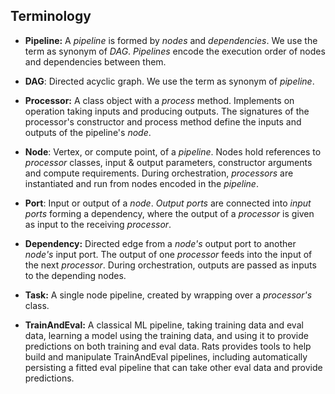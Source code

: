 ## Terminology

- **Pipeline:** A *pipeline* is formed by *nodes* and *dependencies*. We use the term as synonym of
*DAG*. *Pipelines* encode the execution order of nodes and dependencies between them.

- **DAG**: Directed acyclic graph. We use the term as synonym of *pipeline*.

- **Processor:** A class object with a *process* method. Implements on operation taking inputs and
producing outputs. The signatures of the processor's constructor and process method define the
inputs and outputs of the pipeline's *node*.

- **Node**: Vertex, or compute point, of a *pipeline*.
Nodes hold references to *processor* classes, input & output parameters, constructor arguments and
compute requirements. During orchestration, *processors* are instantiated and run from nodes
encoded in the *pipeline*.

- **Port**: Input or output of a *node*. *Output ports* are connected into *input ports* forming
a dependency, where the output of a *processor* is given as input to the receiving *processor*.

- **Dependency:** Directed edge from a *node's* output port to another *node's* input port.
The output of one *processor* feeds into the input of the next *processor*.
During orchestration, outputs are passed as inputs to the depending nodes.

- **Task:** A single node pipeline, created by wrapping over a *processor's* class.

- **TrainAndEval:** A classical ML pipeline, taking training data and eval data, learning a model using the training data, and using it to provide predictions on both training and eval data.  Rats provides tools to help build and manipulate TrainAndEval pipelines, including automatically persisting a fitted eval pipeline that can take other eval data and provide predictions.
